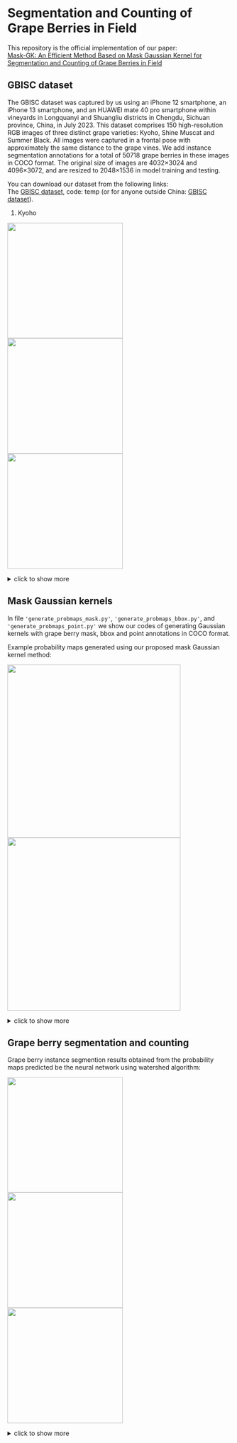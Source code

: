 # Segmentation and Counting of Grape Berries in Field
This repository is the official implementation of our paper:  
[Mask-GK: An Efficient Method Based on Mask Gaussian Kernel for Segmentation and Counting of Grape Berries in Field](https://temp)  

## GBISC dataset
The GBISC dataset was captured by us using an iPhone 12 smartphone, an iPhone 13 smartphone, and an HUAWEI mate 40 pro smartphone within vineyards in Longquanyi and Shuangliu districts in Chengdu, Sichuan province, China, in July 2023. This dataset comprises 150 high-resolution RGB images of three distinct grape varieties: Kyoho, Shine Muscat and Summer Black. All images were captured in a frontal pose with approximately the same distance to the grape vines. We add instance segmentation annotations for a total of 50718 grape berries in these images in COCO format. The original size of images are 4032×3024 and 4096×3072, and are resized to 2048×1536 in model training and testing.

You can download our dataset from the following links:  
The [GBISC dataset](https://pan.baidu.com/temp), code: temp (or for anyone outside China: [GBISC dataset](https://drive.google.com/temp)).

1. Kyoho

<img src="https://github.com/volcanoYcc/Segmentation-and-Counting-of-Grape-Berries-in-Field/raw/master/run/README_images/Kyoho_1.jpg" width="260px" /> <img src="https://github.com/volcanoYcc/Segmentation-and-Counting-of-Grape-Berries-in-Field/raw/master/run/README_images/Kyoho_2.jpg" width="260px" /> <img src="https://github.com/volcanoYcc/Segmentation-and-Counting-of-Grape-Berries-in-Field/raw/master/run/README_images/Kyoho_3.jpg" width="260px" />
<details>
<summary>click to show more</summary>
  
2. Shine Muscat
  
<img src="https://github.com/volcanoYcc/Segmentation-and-Counting-of-Grape-Berries-in-Field/raw/master/run/README_images/ShineMuscat_1.jpg" width="260px" /> <img src="https://github.com/volcanoYcc/Segmentation-and-Counting-of-Grape-Berries-in-Field/raw/master/run/README_images/ShineMuscat_2.jpg" width="260px" /> <img src="https://github.com/volcanoYcc/Segmentation-and-Counting-of-Grape-Berries-in-Field/raw/master/run/README_images/ShineMuscat_3.jpg" width="260px" />

3. Summer Black

<img src="https://github.com/volcanoYcc/Segmentation-and-Counting-of-Grape-Berries-in-Field/raw/master/run/README_images/SummerBlack_1.jpg" width="260px" /> <img src="https://github.com/volcanoYcc/Segmentation-and-Counting-of-Grape-Berries-in-Field/raw/master/run/README_images/SummerBlack_2.jpg" width="260px" /> <img src="https://github.com/volcanoYcc/Segmentation-and-Counting-of-Grape-Berries-in-Field/raw/master/run/README_images/SummerBlack_3.jpg" width="260px" />
</details>

## Mask Gaussian kernels
In file `'generate_probmaps_mask.py'`, `'generate_probmaps_bbox.py'`, and `'generate_probmaps_point.py'` we show our codes of generating Gaussian kernels with grape berry mask, bbox and point annotations in COCO format.

Example probability maps generated using our proposed mask Gaussian kernel method:

<img src="https://github.com/volcanoYcc/Segmentation-and-Counting-of-Grape-Berries-in-Field/raw/master/run/README_images/Kyoho_30.jpg" width="390px" /> <img src="https://github.com/volcanoYcc/Segmentation-and-Counting-of-Grape-Berries-in-Field/raw/master/run/README_images/Kyoho_30_mask.jpg" width="390px" />
<details>
<summary>click to show more</summary>
<img src="https://github.com/volcanoYcc/Segmentation-and-Counting-of-Grape-Berries-in-Field/raw/master/run/README_images/ShineMuscat_13.jpg" width="390px" /> <img src="https://github.com/volcanoYcc/Segmentation-and-Counting-of-Grape-Berries-in-Field/raw/master/run/README_images/ShineMuscat_13_mask.jpg" width="390px" />
<img src="https://github.com/volcanoYcc/Segmentation-and-Counting-of-Grape-Berries-in-Field/raw/master/run/README_images/SummerBlack_8.jpg" width="390px" /> <img src="https://github.com/volcanoYcc/Segmentation-and-Counting-of-Grape-Berries-in-Field/raw/master/run/README_images/SummerBlack_8_mask.jpg" width="390px" />
</details>

## Grape berry segmentation and counting
Grape berry instance segmention results obtained from the probability maps predicted be the neural network using watershed algorithm:

<img src="https://github.com/volcanoYcc/Segmentation-and-Counting-of-Grape-Berries-in-Field/raw/master/run/README_images/Kyoho_16_pred.jpg" width="260px" /> <img src="https://github.com/volcanoYcc/Segmentation-and-Counting-of-Grape-Berries-in-Field/raw/master/run/README_images/Kyoho_21_pred.jpg" width="260px" /> <img src="https://github.com/volcanoYcc/Segmentation-and-Counting-of-Grape-Berries-in-Field/raw/master/run/README_images/Kyoho_48_pred.jpg" width="260px" />
<details>
<summary>click to show more</summary>
<img src="https://github.com/volcanoYcc/Segmentation-and-Counting-of-Grape-Berries-in-Field/raw/master/run/README_images/ShineMuscat_28_pred.jpg" width="260px" /> <img src="https://github.com/volcanoYcc/Segmentation-and-Counting-of-Grape-Berries-in-Field/raw/master/run/README_images/ShineMuscat_30_pred.jpg" width="260px" /> <img src="https://github.com/volcanoYcc/Segmentation-and-Counting-of-Grape-Berries-in-Field/raw/master/run/README_images/ShineMuscat_39_pred.jpg" width="260px" />
<img src="https://github.com/volcanoYcc/Segmentation-and-Counting-of-Grape-Berries-in-Field/raw/master/run/README_images/SummerBlack_20_pred.jpg" width="260px" /> <img src="https://github.com/volcanoYcc/Segmentation-and-Counting-of-Grape-Berries-in-Field/raw/master/run/README_images/SummerBlack_33_pred.jpg" width="260px" /> <img src="https://github.com/volcanoYcc/Segmentation-and-Counting-of-Grape-Berries-in-Field/raw/master/run/README_images/SummerBlack_42_pred.jpg" width="260px" />
</details>
